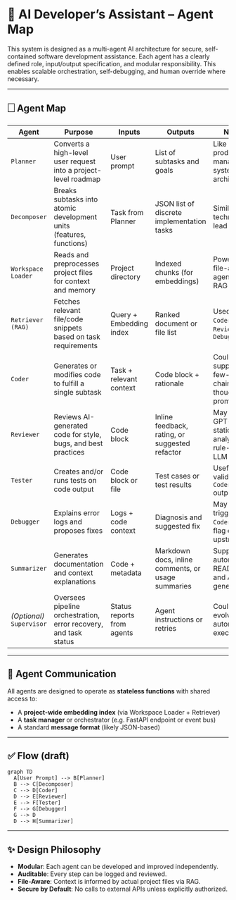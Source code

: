 # 🤖 AI Developer’s Assistant – Agent Map

This system is designed as a multi-agent AI architecture for secure, self-contained software development assistance. Each agent has a clearly defined role, input/output specification, and modular responsibility. This enables scalable orchestration, self-debugging, and human override where necessary.

---

## 🗌️ Agent Map

| **Agent**            | **Purpose**                                                              | **Inputs**                                                  | **Outputs**                                                | **Notes**                                                                 |
|----------------------|--------------------------------------------------------------------------|--------------------------------------------------------------|-------------------------------------------------------------|----------------------------------------------------------------------------|
| `Planner`            | Converts a high-level user request into a project-level roadmap          | User prompt                                                  | List of subtasks and goals                                  | Like a product manager or system architect                                |
| `Decomposer`         | Breaks subtasks into atomic development units (features, functions)      | Task from Planner                                            | JSON list of discrete implementation tasks                  | Similar to a technical lead                                               |
| `Workspace Loader`   | Reads and preprocesses project files for context and memory              | Project directory                                            | Indexed chunks (for embeddings)                             | Powers file-aware agents via RAG                                          |
| `Retriever (RAG)`    | Fetches relevant file/code snippets based on task requirements           | Query + Embedding index                                     | Ranked document or file list                                | Used by `Coder`, `Reviewer`, `Debugger`                                  |
| `Coder`              | Generates or modifies code to fulfill a single subtask                   | Task + relevant context                                      | Code block + rationale                                      | Could support few-shot or chain-of-thought prompting                      |
| `Reviewer`           | Reviews AI-generated code for style, bugs, and best practices            | Code block                                                   | Inline feedback, rating, or suggested refactor              | May use GPT-based static analysis or rule-based LLM chains                |
| `Tester`             | Creates and/or runs tests on code output                                 | Code block or file                                           | Test cases or test results                                  | Useful for validating `Coder` output                                      |
| `Debugger`           | Explains error logs and proposes fixes                                   | Logs + code context                                          | Diagnosis and suggested fix                                 | May re-trigger `Coder` or flag error upstream                             |
| `Summarizer`         | Generates documentation and context explanations                         | Code + metadata                                              | Markdown docs, inline comments, or usage summaries          | Supports automated README and API doc generation                         |
| _(Optional)_ `Supervisor` | Oversees pipeline orchestration, error recovery, and task status        | Status reports from agents                                   | Agent instructions or retries                               | Could later evolve into autonomous executor                               |

---

## 🧹 Agent Communication

All agents are designed to operate as **stateless functions** with shared access to:
- A **project-wide embedding index** (via Workspace Loader + Retriever)
- A **task manager** or orchestrator (e.g. FastAPI endpoint or event bus)
- A standard **message format** (likely JSON-based)

---

## ✅ Flow (draft)

```mermaid
graph TD
  A[User Prompt] --> B[Planner]
  B --> C[Decomposer]
  C --> D[Coder]
  D --> E[Reviewer]
  E --> F[Tester]
  F --> G[Debugger]
  G --> D
  D --> H[Summarizer]
```

---

## ✨ Design Philosophy

- **Modular**: Each agent can be developed and improved independently.
- **Auditable**: Every step can be logged and reviewed.
- **File-Aware**: Context is informed by actual project files via RAG.
- **Secure by Default**: No calls to external APIs unless explicitly authorized.

